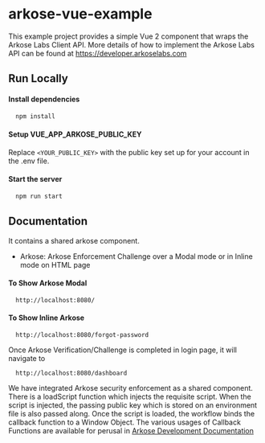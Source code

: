 # arkose-vue-example
This example project provides a simple Vue 2 component that wraps the Arkose Labs Client API.
More details of how to implement the Arkose Labs API can be found at https://developer.arkoselabs.com

## Run Locally

#### Install dependencies

```bash
  npm install
```

#### Setup VUE_APP_ARKOSE_PUBLIC_KEY

Replace `<YOUR_PUBLIC_KEY>` with the public key set up for your account in the .env file.

#### Start the server

```bash
  npm run start
```

## Documentation

It contains a shared arkose component.

- Arkose: Arkose Enforcement Challenge over a Modal mode or in Inline mode on HTML page

#### To Show Arkose Modal

```http
  http://localhost:8080/
```

#### To Show Inline Arkose

```http
  http://localhost:8080/forgot-password
```

Once Arkose Verification/Challenge is completed in login page, it will navigate to

```http
  http://localhost:8080/dashboard
```

We have integrated Arkose security enforcement as a shared component. There is a loadScript function which injects the requisite script. When the script is injected, the passing public key which is stored on an environment file is also passed along. Once the script is loaded, the workflow binds the callback function to a Window Object. The various usages of Callback Functions are available for perusal in [Arkose Development Documentation](https://developer.arkoselabs.com)
